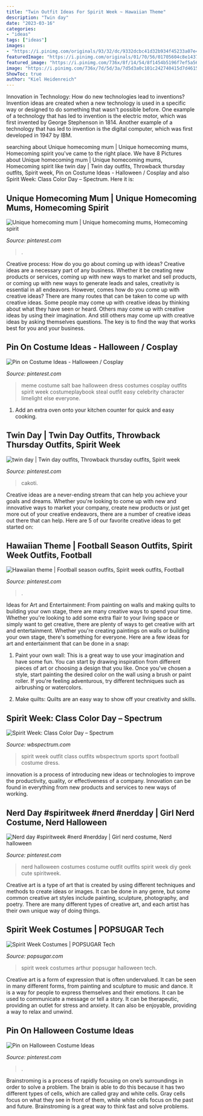 ```yaml
---
title: "Twin Outfit Ideas For Spirit Week ~ Hawaiian Theme"
description: "Twin day"
date: "2023-03-16"
categories:
- "ideas"
tags: ["ideas"]
images:
- "https://i.pinimg.com/originals/93/32/dc/9332dcbc41d32b934f45233a07e4ff5c.jpg"
featuredImage: "https://i.pinimg.com/originals/01/70/56/01705604c8e1437363f4907038429296.jpg"
featured_image: "https://i.pinimg.com/736x/8f/14/54/8f1454b5196f7ef5a56b994f5090307e--nerd-outfit-spirit-week-homecoming-week.jpg"
image: "https://i.pinimg.com/736x/7d/5d/3a/7d5d3a0c101c242740415d7d46157987--bae-meme-character-ideas.jpg"
ShowToc: true
author: "Kiel Heidenreich"
---
```



Innovation in Technology: How do new technologies lead to inventions?
Invention ideas are created when a new technology is used in a specific way or designed to do something that wasn't possible before. One example of a technology that has led to invention is the electric motor, which was first invented by George Stephenson in 1814. Another example of a technology that has led to invention is the digital computer, which was first developed in 1947 by IBM.

	

		
searching about Unique homecoming mum | Unique homecoming mums, Homecoming spirit you've came to the right place. We have 8 Pictures about Unique homecoming mum | Unique homecoming mums, Homecoming spirit like twin day | Twin day outfits, Throwback thursday outfits, Spirit week, Pin on Costume Ideas - Halloween / Cosplay and also Spirit Week: Class Color Day – Spectrum. Here it is:
		
    
## Unique Homecoming Mum | Unique Homecoming Mums, Homecoming Spirit

<img loading=lazy src="https://i.pinimg.com/originals/57/c3/70/57c370570767a74b18c614b74492d8a2.jpg" onerror="this.onerror=null;this.src='https://tse4.mm.bing.net/th?id=OIP.a8rn8LZsbd95U9wbqUlk9QHaLO&amp;pid=15.1';" alt="Unique homecoming mum | Unique homecoming mums, Homecoming spirit">

_Source: pinterest.com_

>. 

	

Creative process: How do you go about coming up with ideas?
Creative ideas are a necessary part of any business. Whether it be creating new products or services, coming up with new ways to market and sell products, or coming up with new ways to generate leads and sales, creativity is essential in all endeavors. However, comes how do you come up with creative ideas? There are many routes that can be taken to come up with creative ideas. Some people may come up with creative ideas by thinking about what they have seen or heard. Others may come up with creative ideas by using their imagination. And still others may come up with creative ideas by asking themselves questions. The key is to find the way that works best for you and your business.

    
## Pin On Costume Ideas - Halloween / Cosplay

<img loading=lazy src="https://i.pinimg.com/736x/7d/5d/3a/7d5d3a0c101c242740415d7d46157987--bae-meme-character-ideas.jpg" onerror="this.onerror=null;this.src='https://tse1.mm.bing.net/th?id=OIP.HqExa0ZcFs3ScxJwRCMAiQAAAA&amp;pid=15.1';" alt="Pin on Costume Ideas - Halloween / Cosplay">

_Source: pinterest.com_

>meme costume salt bae halloween dress costumes cosplay outfits spirit week costumeplaybook steal outfit easy celebrity character limelight else everyone. 

	

1. Add an extra oven onto your kitchen counter for quick and easy cooking.

    
## Twin Day | Twin Day Outfits, Throwback Thursday Outfits, Spirit Week

<img loading=lazy src="https://i.pinimg.com/originals/01/70/56/01705604c8e1437363f4907038429296.jpg" onerror="this.onerror=null;this.src='https://tse1.mm.bing.net/th?id=OIP.LQaFC1VqQBZV2lQuJJwjAAHaJ4&amp;pid=15.1';" alt="twin day | Twin day outfits, Throwback thursday outfits, Spirit week">

_Source: pinterest.com_

>cakoti. 

	

Creative ideas are a never-ending stream that can help you achieve your goals and dreams. Whether you're looking to come up with new and innovative ways to market your company, create new products or just get more out of your creative endeavors, there are a number of creative ideas out there that can help. Here are 5 of our favorite creative ideas to get started on: 

    
## Hawaiian Theme | Football Season Outfits, Spirit Week Outfits, Football

<img loading=lazy src="https://i.pinimg.com/736x/23/2e/8d/232e8d334021f9ed0dc3fc3a7e004585.jpg" onerror="this.onerror=null;this.src='https://tse2.mm.bing.net/th?id=OIP.4mzFol96J0KDEGSFvFUf4AHaJ3&amp;pid=15.1';" alt="Hawaiian theme | Football season outfits, Spirit week outfits, Football">

_Source: pinterest.com_

>. 

	

Ideas for Art and Entertainment: From painting on walls and making quilts to building your own stage, there are many creative ways to spend your time.
Whether you're looking to add some extra flair to your living space or simply want to get creative, there are plenty of ways to get creative with art and entertainment. Whether you're creating paintings on walls or building your own stage, there's something for everyone. Here are a few ideas for art and entertainment that can be done in a snap:
1. Paint your own wall: This is a great way to use your imagination and have some fun. You can start by drawing inspiration from different pieces of art or choosing a design that you like. Once you've chosen a style, start painting the desired color on the wall using a brush or paint roller. If you're feeling adventurous, try different techniques such as airbrushing or watercolors.

2. Make quilts: Quilts are an easy way to show off your creativity and skills.

    
## Spirit Week: Class Color Day – Spectrum

<img loading=lazy src="https://wbspectrum.com/wp-content/uploads/2015/03/g.jpg" onerror="this.onerror=null;this.src='https://tse2.mm.bing.net/th?id=OIP.pTZ_rhnVDcrJJKwPAEwAGwAAAA&amp;pid=15.1';" alt="Spirit Week: Class Color Day – Spectrum">

_Source: wbspectrum.com_

>spirit week outfit class outfits wbspectrum sports sport football costume dress. 

	

innovation is a process of introducing new ideas or technologies to improve the productivity, quality, or effectiveness of a company. Innovation can be found in everything from new products and services to new ways of working. 

    
## Nerd Day #spiritweek #nerd #nerdday | Girl Nerd Costume, Nerd Halloween

<img loading=lazy src="https://i.pinimg.com/736x/8f/14/54/8f1454b5196f7ef5a56b994f5090307e--nerd-outfit-spirit-week-homecoming-week.jpg" onerror="this.onerror=null;this.src='https://tse4.mm.bing.net/th?id=OIP.bXS1pSxkqzpIp1_RUbiD4QHaNK&amp;pid=15.1';" alt="Nerd day #spiritweek #nerd #nerdday | Girl nerd costume, Nerd halloween">

_Source: pinterest.com_

>nerd halloween costumes costume outfit outfits spirit week diy geek cute spiritweek. 

	

Creative art is a type of art that is created by using different techniques and methods to create ideas or images. It can be done in any genre, but some common creative art styles include painting, sculpture, photography, and poetry. There are many different types of creative art, and each artist has their own unique way of doing things.

    
## Spirit Week Costumes | POPSUGAR Tech

<img loading=lazy src="https://media1.popsugar-assets.com/files/thumbor/sQqDzXDB4j_kZYADNLqXxf21pFY/fit-in/728xorig/filters:format_auto-!!-:strip_icc-!!-/2016/10/14/920/n/1922507/8151314b5801488e353312.61240740_edit_img_twitter_post_image_file_16516765_1476477343.jpg" onerror="this.onerror=null;this.src='https://tse3.mm.bing.net/th?id=OIP.ONmP34TvGnwyZqNVErnuuAHaJ4&amp;pid=15.1';" alt="Spirit Week Costumes | POPSUGAR Tech">

_Source: popsugar.com_

>spirit week costumes arthur popsugar halloween tech. 

	

Creative art is a form of expression that is often undervalued. It can be seen in many different forms, from painting and sculpture to music and dance. It is a way for people to express themselves and their emotions. It can be used to communicate a message or tell a story. It can be therapeutic, providing an outlet for stress and anxiety. It can also be enjoyable, providing a way to relax and unwind.

    
## Pin On Halloween Costume Ideas

<img loading=lazy src="https://i.pinimg.com/originals/93/32/dc/9332dcbc41d32b934f45233a07e4ff5c.jpg" onerror="this.onerror=null;this.src='https://tse2.mm.bing.net/th?id=OIP.WDh5DFg_eRDH7WoYihkyFQHaLb&amp;pid=15.1';" alt="Pin on Halloween Costume Ideas">

_Source: pinterest.com_

>. 

	

Brainstroming is a process of rapidly focusing on one’s surroundings in order to solve a problem. The brain is able to do this because it has two different types of cells, which are called gray and white cells. Gray cells focus on what they see in front of them, while white cells focus on the past and future. Brainstroming is a great way to think fast and solve problems.


